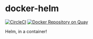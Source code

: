 # docker-helm

[![CircleCI](https://circleci.com/gh/giantswarm/docker-helm.svg?style=shield)](https://circleci.com/gh/giantswarm/docker-helm)
[![Docker Repository on Quay](https://quay.io/repository/giantswarm/docker-helm/status "Docker Repository on Quay")](https://quay.io/repository/giantswarm/docker-helm)

Helm, in a container!
